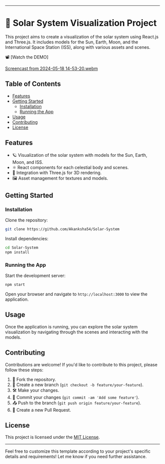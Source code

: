 
---

# 🌌 Solar System Visualization Project

This project aims to create a visualization of the solar system using React.js and Three.js. It includes models for the Sun, Earth, Moon, and the International Space Station (ISS), along with various assets and scenes.

📽️ [Watch the DEMO]

[Screencast from 2024-05-18 14-53-20.webm](https://github.com/Akanksha54/Solar-System/assets/122151315/bb58da39-1256-4ab9-a237-660dfa7639c3)


## Table of Contents

- [Features](#features)
- [Getting Started](#getting-started)
  - [Installation](#installation)
  - [Running the App](#running-the-app)
- [Usage](#usage)
- [Contributing](#contributing)
- [License](#license)

## Features

- 🪐 Visualization of the solar system with models for the Sun, Earth, Moon, and ISS.
- ⚛️ React components for each celestial body and scenes.
- 🎨 Integration with Three.js for 3D rendering.
- 🖼️ Asset management for textures and models.

## Getting Started

### Installation

Clone the repository:

```bash
git clone https://github.com/Akanksha54/Solar-System
```

Install dependencies:

```bash
cd Solar-System
npm install
```

### Running the App

Start the development server:

```bash
npm start
```

Open your browser and navigate to `http://localhost:3000` to view the application.

## Usage

Once the application is running, you can explore the solar system visualization by navigating through the scenes and interacting with the models.

## Contributing

Contributions are welcome! If you'd like to contribute to this project, please follow these steps:

1. 🍴 Fork the repository.
2. 🔧 Create a new branch (`git checkout -b feature/your-feature`).
3. 🛠️ Make your changes.
4. 💬 Commit your changes (`git commit -am 'Add some feature'`).
5. 📤 Push to the branch (`git push origin feature/your-feature`).
6. 🔄 Create a new Pull Request.

## License

This project is licensed under the [MIT License](LICENSE).

---

Feel free to customize this template according to your project's specific details and requirements! Let me know if you need further assistance.
